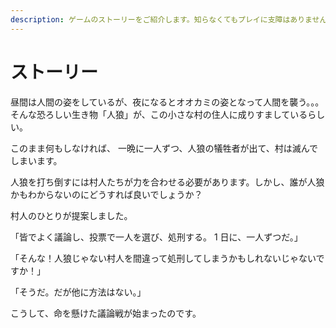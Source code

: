 ```yaml
---
description: ゲームのストーリーをご紹介します。知らなくてもプレイに支障はありませんが、世界観を理解することでより深くゲームを楽しむことができるでしょう。
---
```


# ストーリー

昼間は人間の姿をしているが、夜になるとオオカミの姿となって人間を襲う。。。そんな恐ろしい生き物「人狼」が、この小さな村の住人に成りすましているらしい。

このまま何もしなければ、 一晩に一人ずつ、人狼の犠牲者が出て、村は滅んでしまいます。

人狼を打ち倒すには村人たちが力を合わせる必要があります。しかし、誰が人狼かもわからないのにどうすれば良いでしょうか？

村人のひとりが提案しました。

「皆でよく議論し、投票で一人を選び、処刑する。 1 日に、一人ずつだ。」

「そんな！人狼じゃない村人を間違って処刑してしまうかもしれないじゃないですか！」

「そうだ。だが他に方法はない。」

こうして、命を懸けた議論戦が始まったのです。

